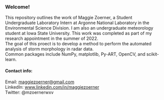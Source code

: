 ### Welcome!

This repository outlines the work of Maggie Zoerner, a Student Undergraduate Laboratory Intern at Argonne National Laboratory in the Environmental Science Division. I am also an undergraduate meteorology student at Iowa State University. This work was completed as part of my research appointment in the summer of 2022. </br>
The goal of this proect is to develop a method to perform the automated analysis of storm morphology in radar data. </br>
Common packages include NumPy, matplotlib, Py-ART, OpenCV, and scikit-learn.

#### Contact info:

Email: maggiezoerner@gmail.com </br>
LinkedIn: www.linkedin.com/in/maggiezoerner</br>
Twitter: @mzoernerwxv </br>


